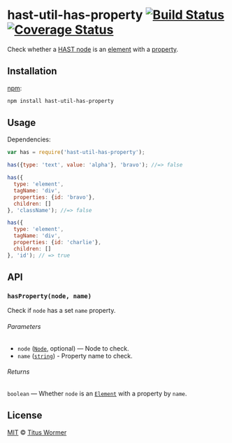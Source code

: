 # hast-util-has-property [![Build Status][build-badge]][build-page] [![Coverage Status][coverage-badge]][coverage-page]

Check whether a [HAST node][hast] is an [element][] with a [property][].

## Installation

[npm][]:

```bash
npm install hast-util-has-property
```

## Usage

Dependencies:

```javascript
var has = require('hast-util-has-property');

has({type: 'text', value: 'alpha'}, 'bravo'); //=> false

has({
  type: 'element',
  tagName: 'div',
  properties: {id: 'bravo'},
  children: []
}, 'className'); //=> false

has({
  type: 'element',
  tagName: 'div',
  properties: {id: 'charlie'},
  children: []
}, 'id'); // => true
```

## API

### `hasProperty(node, name)`

Check if `node` has a set `name` property.

###### Parameters

*   `node` ([`Node`][node], optional) — Node to check.
*   `name` ([`string`][property]) - Property name to check.

###### Returns

`boolean` — Whether `node` is an [`Element`][element] with a property
by `name`.

## License

[MIT][license] © [Titus Wormer][author]

<!-- Definition -->

[build-badge]: https://img.shields.io/travis/wooorm/hast-util-has-property.svg

[build-page]: https://travis-ci.org/wooorm/hast-util-has-property

[coverage-badge]: https://img.shields.io/codecov/c/github/wooorm/hast-util-has-property.svg

[coverage-page]: https://codecov.io/github/wooorm/hast-util-has-property?branch=master

[npm]: https://docs.npmjs.com/cli/install

[license]: LICENSE

[author]: http://wooorm.com

[hast]: https://github.com/wooorm/hast

[node]: https://github.com/wooorm/hast#node

[element]: https://github.com/wooorm/hast#element

[property]: https://github.com/wooorm/hast#property-names
